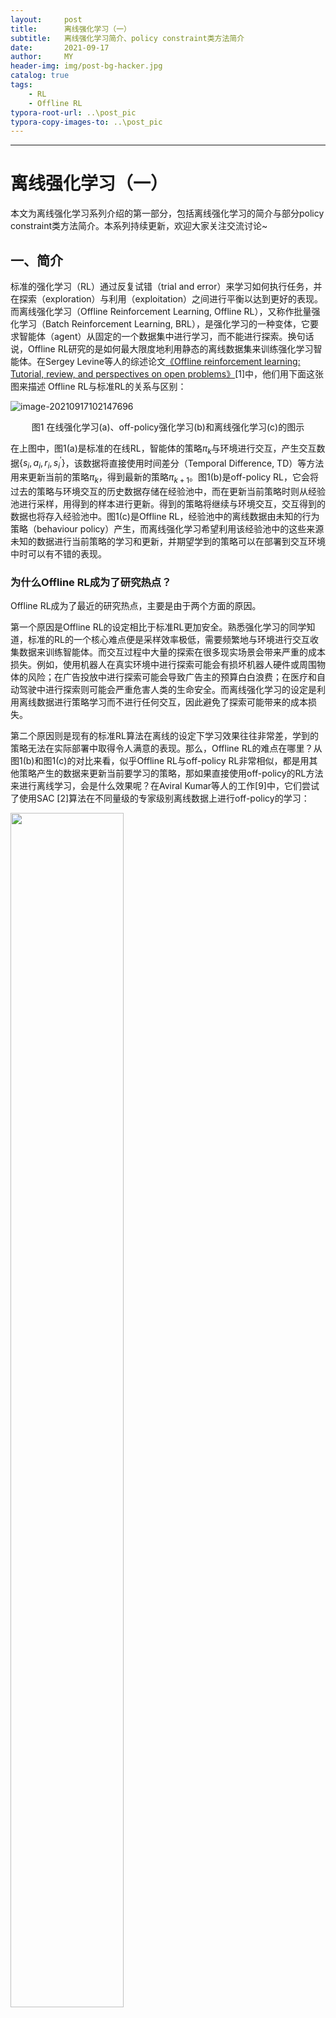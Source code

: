 ```yaml
---
layout:     post
title:      离线强化学习（一）
subtitle:   离线强化学习简介、policy constraint类方法简介
date:       2021-09-17
author:     MY
header-img: img/post-bg-hacker.jpg
catalog: true
tags:
    - RL
    - Offline RL
typora-root-url: ..\post_pic
typora-copy-images-to: ..\post_pic
---
```

---

# 离线强化学习（一）

本文为离线强化学习系列介绍的第一部分，包括离线强化学习的简介与部分policy constraint类方法简介。本系列持续更新，欢迎大家关注交流讨论~

## 一、简介

标准的强化学习（RL）通过反复试错（trial and error）来学习如何执行任务，并在探索（exploration）与利用（exploitation）之间进行平衡以达到更好的表现。而离线强化学习（Offline Reinforcement Learning, Offline RL），又称作批量强化学习（Batch Reinforcement Learning, BRL），是强化学习的一种变体，它要求智能体（agent）从固定的一个数据集中进行学习，而不能进行探索。换句话说，Offline RL研究的是如何最大限度地利用静态的离线数据集来训练强化学习智能体。在Sergey Levine等人的综述论文[《Offline reinforcement learning: Tutorial, review, and perspectives on open problems》](https://arxiv.org/abs/2005.01643)[1]中，他们用下面这张图来描述 Offline RL与标准RL的关系与区别：

![image-20210917102147696](..\post_pic\image-20210917102147696.png)

<div align = "center">图1 在线强化学习(a)、off-policy强化学习(b)和离线强化学习(c)的图示</div>

在上图中，图1(a)是标准的在线RL，智能体的策略$\pi_{k}$与环境进行交互，产生交互数据$\{s_{i}, a_{i}, r_{i}, s^{\prime}_{i}\}$，该数据将直接使用时间差分（Temporal Difference, TD）等方法用来更新当前的策略$\pi_{k}$，得到最新的策略$\pi_{k+1}$。图1(b)是off-policy RL，它会将过去的策略与环境交互的历史数据存储在经验池中，而在更新当前策略时则从经验池进行采样，用得到的样本进行更新。得到的策略将继续与环境交互，交互得到的数据也将存入经验池中。图1(c)是Offline RL，经验池中的离线数据由未知的行为策略（behaviour policy）产生，而离线强化学习希望利用该经验池中的这些来源未知的数据进行当前策略的学习和更新，并期望学到的策略可以在部署到交互环境中时可以有不错的表现。

### 为什么Offline RL成为了研究热点？

Offline RL成为了最近的研究热点，主要是由于两个方面的原因。

第一个原因是Offline RL的设定相比于标准RL更加安全。熟悉强化学习的同学知道，标准的RL的一个核心难点便是采样效率极低，需要频繁地与环境进行交互收集数据来训练智能体。而交互过程中大量的探索在很多现实场景会带来严重的成本损失。例如，使用机器人在真实环境中进行探索可能会有损坏机器人硬件或周围物体的风险；在广告投放中进行探索可能会导致广告主的预算白白浪费；在医疗和自动驾驶中进行探索则可能会严重危害人类的生命安全。而离线强化学习的设定是利用离线数据进行策略学习而不进行任何交互，因此避免了探索可能带来的成本损失。

第二个原因则是现有的标准RL算法在离线的设定下学习效果往往非常差，学到的策略无法在实际部署中取得令人满意的表现。那么，Offline RL的难点在哪里？从图1(b)和图1(c)的对比来看，似乎Offline RL与off-policy RL非常相似，都是用其他策略产生的数据来更新当前要学习的策略，那如果直接使用off-policy的RL方法来进行离线学习，会是什么效果呢？在Aviral Kumar等人的工作[9]中，它们尝试了使用SAC [2]算法在不同量级的专家级别离线数据上进行off-policy的学习：

<img src="..\post_pic\image-20210917101748403.png" width="60%" height="70%" align=center />

<div align = "center">图2 SAC在HalfCheetah-v2专家数据上的表现（左图累积收益，右图Q值对数）</div>

从图2可以看到，SAC的表现堪称灾难级别的差劲，相比于数值为负的收益值，它的Q值估计出现了严重的高估情况。乍一看，这种现象类似于过拟合（Overfitting），但正如图中结果所示，增加静态数据集的大小并不能解决问题，这说明SAC在Offline RL中遇到的问题比过拟合要更复杂。熟悉强化学习的同学知道，由于探索-利用之间矛盾的存在，只利用从离线数据中学到的经验进行最优选择，可能会收敛到局部最优，而不是最优解。因此在RL的训练过程中，通常都会采用epsilon-greedy、加噪声等探索技巧，从而进行对探索-利用进行平衡。探索在帮助寻找最优解的同时，还有一个重要作用便是修正当前策略对于<状态，动作>对的$Q$值的估计，避免对于不熟悉的<状态，动作>对产生高估。因此，离线学习的设定下，off-policy算法无法进行探索，所以会产生严重的高估现象。深入来说，离线学习设定下产这个问题的根本原因其实是分布变化（Distributional Shift）带来的：虽然我们的函数逼近器（策略、价值函数或模型）会在一种离线数据的分布下进行训练，但训练得到的策略在与环境进行交互时，访问的状态与离线数据相比可能产生了变化。由于Q函数逼近器只对来自与其离线训练数据相同分布的输入是可靠的，对于实际交互中访问到的<状态，动作>对，$Q$函数的估值极有可能是不准确的。如果Q函数高估了这些训练数据中未曾见过的<状态，动作>对，那么在实际交互中，当智能体选择最大化预期回报（$Q$值）的动作时，便可能选到实际收益非常差的动作，导致整体的表现非常差。我们称这些数据集分布之外的动作为分布外（out-of-distribution , **OOD**）的动作。

为了解决Distributional Shift的问题，学术界开始在现有的off-policy  RL算法基础之上，进行Offline RL算法的研究。参照在综述论文[1]的说法，我们称这类算法为基于Approximate Dynamic Programming的Offline Reinforcement Learning 算法。我们的Offline RL系列也将主要介绍这类方法。另一类基于Importance Sampling的Offline RL 算法不会在此系列中重点介绍。 

### Offline RL与模仿学习有什么区别？

Offline RL与模仿学习(Imitation Learning, IL)密切相关，因为后者也从固定的离线数据集进行学习，而不进行探索。但是它们之间有几个关键的区别[3]

* 现有的一些Offline RL算法建立在标准的off-policy RL算法之上，这些算法倾向于优化某种形式的Bellman方程或TD差分误差；而IL算法则更多是监督学习技巧的利用（也有一些工作结合了强化学习的优化方法）
* 大多数IL问题假设有一个最优的或一个高性能的专家来提供数据；而Offline RL可能需要从次优的数据中进行学习
* 大多数IL问题没有奖励（reward）的概念；而Offline RL需要显式考虑reward
* 一些IL问题要求数据被标记为专家经验和非专家经验，而Offline RL不做这个假设

### Offline RL算法有哪些？

遵循Aviral Kumar与Sergey Levine在[NeurIPS 2020 Tutorial](https://sites.google.com/view/offlinerltutorial-neurips2020/home)中的分类方式，我们将现有的Offline RL算法分为如下四大类：

* Policy Constraint Methods

* Value Function Regularization Methods

* Model-based Methods

* Uncertainty-based Methods

接下来我们从Policy Constraint Methods开始介绍。

## 二、Policy Constraint Methods

### 2.1 BCQ-Continuous: Off-Policy Deep Reinforcement Learning Without Exploration

这篇文章[4]的作者是大名鼎鼎的TD3 [5]的作者Scott Fujimoto。他在这篇工作中提出一个观点：当只通过离线数据进行学习的时候，由于外推误差（extrapolation error）的存在，深度RL中的大多数off-policy算法都将失败。这是由于离线数据之外的<状态，动作>对$(s,a)$可能具有不准确的$Q$值，这将对依赖于传播这些值的算法产生不利影响。在标准的在线学习中，采用探索可以纠正这些误差，因为智能体可以得到得到真实的奖励值来对不同的$(s,a)$进行$Q$值估计的修正，但在离线的设定下off-policy的RL缺乏这种纠错能力。

为了验证这个观点，Fujimoto设计了一个实验。他训练一个DDPG作为行为策略$\pi_{\beta}$（生成静态数据的策略），用它来为Offline RL生成离线数据。实验内容包括：

* Final Buffer：将行为策略$\pi_{\beta}$的智能体在线训练100万步（包含探索），并将训练期间产生的所有交互数据存到一个经验池中。然后从头开始训练一个新的DDPG智能体$\pi$，训练时只使用经验池中的数据，自己不进行探索。
* Concurrent：当行为策略$\pi_{\beta}$在线训练100万步（包含探索）时，在$\pi_{\beta}$的经验池数据上并行地训练一个新的DDPG智能体$\pi$，
  同样，这个新的智能体的也不进行探索。在整个学习过程中，这两个智能体具有相同的经验池。
* Imitation Learning：训练行为策略$\pi_{\beta}$，直到它足够好，然后运行它100万步，将采样得到的数据存入经验池中。与Final Buffer的不同之处在于，这100万步都来自于同一个固定的策略，而Final Buffer存的数据则包含了这100万步中变化的策略所得到的交互数据。

令人惊讶的是，即使在Concurrent设置中，新的DDPG agent也不能学到一个很好的策略。训练过程中主要的区别可能在于：（1） 初始策略的随机性；（2）mini batch采样中的噪声。这说明不同初始策略的状态分布差异所导致的外推误差，已经足够对于策略的表现产生非常大的影响。

为了缓解外推误差带来的影响，本文提出了Batch Constrained deep Q-learning (BCQ)算法。由于Fujimoto在本工作之后还提出了针对离散动作空间的BCQ算法，因此这里我们称这篇针对连续动作空间的BCQ为BCQ-Continuous。BCQ-Continuous的设计是进行正常的Q-learning，但在选取最大化$Q$值对应的动作的步骤时，希望只考虑实际出现在这批离线数据中中的动作$a$，而不是考虑动作空间中所有可能的动作。换句话说，是让学习的策略不要采取行为策略$\pi_{b}$不太可能选择的动作。

具体来说，BCQ-Continuous训练一个生成模型（VAE）来生成可能来自离线数据的动作（即重建行为策略），以及进一步干扰动作的扰动模型（Perturbation network）对生成的动作进行调优。在测试时，他们首先通过生成模型采样$N$个动作，对每个动作进行扰动，然后选择值最高的动作。具体的算法如下图所示：

<img src="..\post_pic\image-20210917140936168.png" width="50%" height="60%" align=center />

<div align = "center">图3 BCQ-Continuous算法流程图</div>

在Fujimoto自己实现的版本中，它在DDPG的架构上进行了修改，将actor的输入由state变为state与action，将actor作为了图3中提到的扰动模型（如图4红框内容所示），并没有额外引入一个单独的模型：

<img src="..\post_pic\image-20210917145103160.png" width="90%" height="60%" align=center />

<div align = "center">图4 BCQ-Continuous算法训练代码</div>

Fujimoto在Final Buffer/Concurrent/Imitation Learning三种设定下用BCQ进行了实验，发现BCQ的效果都很好，超过了传统的off-policy算法以及一些模仿学习算法，在一些环境上甚至还超过了行为策略的表现。虽然这些行为策略的表现都算不上专家级别，但是这些结果还是证明了Offline RL相比于模仿学习的独特优势以及巨大的潜力。同时，它简单有效的思想便于复现，在我自己的实验中，BCQ在D4RL数据集 [8]上的表现比大多数后续的Offline RL工作都稳定和优秀：

<img src="..\post_pic\image-20210918112059569.png" width="90%" height="60%" align=center />

<div align = "center">图5 BCQ-Continuous在D4RL部分环境上的效果</div>

### 2.2 BCQ-Discrete: Benchmarking Batch Deep Reinforcement Learning Algorithms

在Fujimoto的撰写的这篇NeurIPS 2019 workshop论文[6]中，他提出了针对离散动作空间的BCQ：

<img src="..\post_pic\image-20210917150829068.png" width="80%" height="60%" align=center />

<div align = "center">图6 BCQ-Discrete算法流程图</div>

BCQ-Discrete的整体思路和BCQ-Continuous是一致的，主要的区别是BCQ-Discrete在重建行为策略的时候无需训练VAE这种较为复杂的生成模型，只要使用标准的监督学习的方式来训练一个行为克隆（behaviour cloning）网络$G_{\omega}(a \mid s) \approx \pi_{b}(a \mid s)$来作为行为策略即可。同时在进行Q-learning时，对于第$k$轮迭代上的$Q$函数更新，将动作空间中选取最大化$Q$值的动作改为只考虑相对可能性$\frac{G_\omega(a'|s')}{\max \hat{a} \; G_\omega(\hat{a}|s')}$大于阈值的动作：
$$
\mathcal{L}(\theta) = \ell_k \left(r + \gamma \cdot \Bigg( \max_{a' \; \mbox{s.t.} \; \frac{G_\omega(a'|s')}{\max \hat{a} \; G_\omega(\hat{a}|s')} > \tau} Q_{\theta'}(s',a') \Bigg) - Q_\theta(s,a) \right)
$$
在测试时执行策略时，可以使用类似的阈值：

$$
\pi(s) = \operatorname*{argmax}_{a \; \mbox{s.t.} \; \frac{G_\omega(a'|s')}{\max \hat{a} \; G_\omega(\hat{a}|s')} > \tau} Q_\theta(s,a)
$$
我们可以对参数$\tau$进行调整。当$\tau=0$时，它就是简单的标准Q-learning，因为从生成模型得到的任何动作都应该有非零概率。当$\tau=1$时，这便是标准的行为克隆，因为策略选择行为只会考虑$G_{\omega}$值最高的动作，而忽略了它的$Q$值。根据附录，BCQ-Discrete使用的$\tau=0.3$。

这篇论文的实验是在九个Atari游戏上进行的。离线数据是使用经过部分训练（超过10M步）的DQN智能体（以50M步为标准）与环境交互得到的。因为策略是固定的，Fujimoto在产生数据时加入了噪声，加噪声的方式是在80%的 episode中将$\epsilon$设置为0.2，其余episode设置为0.001。BCQ-Discrete在这些数据上取得了比DQN、QR-DQN和REM等标准的off- policy算法更好的效果。不过一个有趣的结论是，当离线数据足够丰富且多样时，QR-DQN表现也非常好，这也印证了另一篇论文REM [7]的说法，该论文认为当离线数据足够充足时，只要off-policy算法的利用（exploitation）能力足够强，便足够学到一个很好的策略。关于REM这篇论文的详细介绍我们会在本系列之后的篇章里介绍。

### 2.3 Stabilizing Off-Policy Q-Learning via Bootstrapping Error Reduction

Aviral Kumar的这篇NeurIPS 2019论文与之前Fujimoto的BCQ论文高度相关，因为它的思路也是在off-policy方式运行Q-learning时限制动作的分布。它提出了一个概念，即bootstrapping error，在本文的摘要中对bootstrapping error描述为：

>  We identify bootstrapping error as a key source of instability in current methods. Bootstrapping error is due to bootstrapping from actions that lie outside of the training data distribution, and it accumulates via the Bellman backup operator. We theoretically analyze bootstrapping error, and demonstrate how carefully constraining action selection in the backup can mitigate it.

那么这里的bootstrapping error和Fujimoto在BCQ中提到的外推误差有什么区别？我认为这两个术语都可以用来指在Q-learning过程中传播不准确的$Q$值的问题。其中外推误差是在监督学习中的一个更广泛的问题，而bootstrapping是依靠bootstrap估计进行的强化学习算法中出现的特定问题。Kumar有一篇[BAIR](https://bair.berkeley.edu/blog/2019/12/05/bear/)博客文章[10]，它对bootstrapping error如何影响静态数据上的offline Q-learning提供了很好的直觉解释。例如，图7的右图中，红色虚线表示由行为策略$\pi_{\beta} (a|s)$得到的动作分布。在测试中，我们可能访问到蓝色实线表示的行为策略动作分布之外的动作。如果$Q$认为错误地高估这些动作的$Q(s,a)$值（如红色圈中的OOD动作对应的$Q$值就非常高），那么它们就会被用于Q-learning的bootstrapping过程中，成为Q-learning更新的目标，引起bootstrapping error的累积。

<img src="..\post_pic\s_03D8A88577B961181603AE5EDBD4A511CD8E828E7651B8AA640A61950DAB9783_1575540995462_problem.png" width="60%" height="60%" align=center />

<div align = "center">图7 OOD动作的高Q值不准确，可能用于贝尔曼迭代，导致误差的累积</div>

针对bootstrapping error，这篇论文做了两个主要贡献: (a)理论分析了在Q-learning过程中约束动作可以减少误差传播；(b)设计了一个实际的算法，称为Bootstrapping Error Accumulation Reduction (BEAR) [9]。

BEAR认为BCQ要求学习到的策略与行为策略分布接近的方式（distribution-matching constraint）类似于类似行为克隆（behavior cloning），对于行为策略水平较高的数据集还比较合理，但是如果离线数据是由中等水平甚至随机的行为策略产生的，这样严格的约束反而限制了策略进步的空间。BEAR算法的想法是不限制学习到的策略与离线数据所反应的行为策略的分布接近，而只要求学习到的策略对行为策略密度不可忽略的动作给予非零的概率即可，BEAR将其称为support constraint。如图8右边子图所示，假设行为策略（红色虚线）是均匀地随机采样动作，那么support constraint会有潜力学习到一个接近确定的最优策略（假设最优策略是某一个黄色实线表示的确定性策略）。而图8中间子图中，distribution-matching约束则会导致学习到的策略也只能是一个接近随机的策略（某一个紫色实线）。这种现象背后的理论简单来说就是，support constraint使我们能够通过学习策略的上界集中性来控制误差传播，同时减少与最优策略的散度。详细的理论分析可以参照作者的论文。

<img src="..\post_pic\s_03D8A88577B961181603AE5EDBD4A511CD8E828E7651B8AA640A61950DAB9783_1575540392160_all_three_cases.png" width="90%" height="60%" align=center />

<div align = "center">图8 support constraint与distribution-matching constraint区别</div>

在实践中，BEAR使用了最大平均差异(MMD)距离来近似衡量support divergence。对于向量$X=\left\{x_{1}, \cdots, x_{n}\right\}, Y=\left\{y_{1}, \cdots, y_{n}\right\}$，对于任意的kernel $k$，MMD的定义为：
$$
\operatorname{MMD}^{2}(X, Y)=\frac{1}{n^{2}} \sum_{i, i^{\prime}} k\left(x_{i}, x_{i^{\prime}}\right)-\frac{2}{n m} \sum_{i, j} k\left(x_{i}, y_{j}\right)+\frac{1}{m^{2}} \sum_{j, j^{\prime}} k\left(y_{j}, y_{j^{\prime}}\right)
$$
假设kenrel $k$为gaussian kernel，那么MMD的计算方式可以用图9中的方式进行计算：

<img src="..\post_pic\image-20210918100016965.png" width="70%" height="60%" align=center />

<div align = "center">图9 MMD计算代码</div>

可以认为MMD衡量的是学习到的策略$\pi$的动作与未知的行为策略的$\pi_{\beta}$动作分布之间的距离。因此本文针对actor-critic算法的policy improvement步骤可以表示为：
$$
\pi_{\phi}:=\max _{\pi \in \Delta|S|} \mathbb{E}_{s \sim \mathcal{D}} \mathbb{E}_{a \sim \pi(\cdot \mid s)}\left[\min _{j=1, \ldots, K} \hat{Q}_{j}(s, a)\right] \quad \text { s.t. } \quad \mathbb{E}_{s \sim \mathcal{D}}[\operatorname{MMD}(\mathcal{D}(\cdot \mid s), \pi(\cdot \mid s))] \leq \varepsilon
$$
其中$D$表示行为策略$\pi_{\beta}$收集的离线静态数据，$j$下标来自ensemble的$Q$函数集合，用于计算$Q$值的保守估计值。

BEAR的整体算法则如图10所示：

<img src="..\post_pic\image-20210918155151469.png" width="90%" height="60%" align=center />

那么相比于BCQ，BEAR的效果如何呢？如图11所示，可以看到，BCQ通常在由专家策略收集的数据上更好，但是BEAR在由较弱的甚至是随机的策略收集的数据上效果更好。

<img src="..\post_pic\image-20210918100837287.png" width="90%" height="60%" align=center />

<div align = "center">图11 BEAR在随机策略数据（上）与专家策略数据（下）的表现</div>

值得一提的有两点：

* 本文没有消融实验对比只使用一个或两个$Q$网络进行测试的效果，所以$Q$网络的ensemble和MMD约束哪个更重要我们并不清楚。

* 在BRAC+的论文[11]（ICLR 2021投稿，评分7755被拒）以及我自己的实验中发现，BEAR在某些环境（如hopper-expert-v0）上持续训练时，效果会变得越来越差（BEAR源代码与自己实现的版本都有同样的现象）：

  <img src="..\post_pic\image-20210918111920006.png" width="90%" height="60%" align=center />

<div align = "center">图12 BEAR在D4RL部分环境上的效果</div>

## 参考

1. Levine S, Kumar A, Tucker G, et al. Offline reinforcement learning: Tutorial, review, and perspectives on open problems[J]. arXiv preprint arXiv:2005.01643, 2020.
2. Haarnoja T, Zhou A, Abbeel P, et al. Soft actor-critic: Off-policy maximum entropy deep reinforcement learning with a stochastic actor[C]//International conference on machine learning. PMLR, 2018: 1861-1870.
3. [Daniel Seita's Blog](https://danieltakeshi.github.io/2020/06/28/offline-rl/)
4. Fujimoto S, Meger D, Precup D. Off-policy deep reinforcement learning without exploration[C]//International Conference on Machine Learning. PMLR, 2019: 2052-2062.
5. Fujimoto S, Hoof H, Meger D. Addressing function approximation error in actor-critic methods[C]//International Conference on Machine Learning. PMLR, 2018: 1587-1596.
6. Fujimoto S, Conti E, Ghavamzadeh M, et al. Benchmarking Batch Deep Reinforcement Learning Algorithms//NeurIPS 2019 workshop.
7. Agarwal R, Schuurmans D, Norouzi M. An optimistic perspective on offline reinforcement learning[C]//International Conference on Machine Learning. PMLR, 2020: 104-114.
8. Fu J, Kumar A, Nachum O, et al. D4rl: Datasets for deep data-driven reinforcement learning[J]. arXiv preprint arXiv:2004.07219, 2020.
9. Kumar A, Fu J, Soh M, et al. Stabilizing Off-Policy Q-Learning via Bootstrapping Error Reduction[J]. Advances in Neural Information Processing Systems, 2019, 32: 11784-11794.
10. [Data-Driven Deep Reinforcement Learning](https://bair.berkeley.edu/blog/2019/12/05/bear/)
11. Zhang C, Kuppannagari S R, Prasanna V. BRAC+: Going Deeper with Behavior Regularized Offline Reinforcement Learning[J]. 2020.





